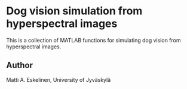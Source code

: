 # Dog vision simulation from hyperspectral images

This is a collection of MATLAB functions for simulating dog vision from hyperspectral images.

## Author
Matti A. Eskelinen, University of Jyväskylä
